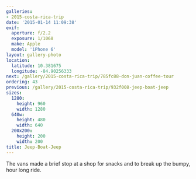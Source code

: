 ```yaml
---
galleries:
- 2015-costa-rica-trip
date: '2015-01-14 11:09:38'
exif:
  aperture: f/2.2
  exposure: 1/1068
  make: Apple
  model: 'iPhone 6'
layout: gallery-photo
location:
  latitude: 10.381675
  longitude: -84.90256333
next: /gallery/2015-costa-rica-trip/785fc88-don-juan-coffee-tour
ordering: 43
previous: /gallery/2015-costa-rica-trip/932f008-jeep-boat-jeep
sizes:
  1280:
    height: 960
    width: 1280
  640w:
    height: 480
    width: 640
  200x200:
    height: 200
    width: 200
title: Jeep-Boat-Jeep
---
```


The vans made a brief stop at a shop for snacks and to break up the bumpy, hour long ride.
